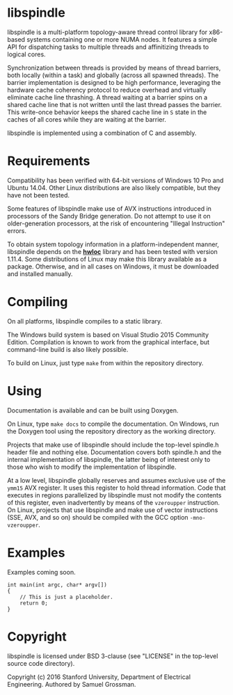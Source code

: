 libspindle
==========

libspindle is a multi-platform topology-aware thread control library for x86-based systems containing one or more NUMA nodes.
It features a simple API for dispatching tasks to multiple threads and affinitizing threads to logical cores.

Synchronization between threads is provided by means of thread barriers, both locally (within a task) and globally (across all spawned threads).
The barrier implementation is designed to be high performance, leveraging the hardware cache coherency protocol to reduce overhead and virtually eliminate cache line thrashing.
A thread waiting at a barrier spins on a shared cache line that is not written until the last thread passes the barrier.
This write-once behavior keeps the shared cache line in `S` state in the caches of all cores while they are waiting at the barrier.

libspindle is implemented using a combination of C and assembly.


Requirements
============

Compatibility has been verified with 64-bit versions of Windows 10 Pro and Ubuntu 14.04.
Other Linux distributions are also likely compatible, but they have not been tested.

Some features of libspindle make use of AVX instructions introduced in processors of the Sandy Bridge generation.
Do not attempt to use it on older-generation processors, at the risk of encountering "Illegal Instruction" errors.

To obtain system topology information in a platform-independent manner, libspindle depends on the [**hwloc**](https://www.open-mpi.org/projects/hwloc/) library and has been tested with version 1.11.4.
Some distributions of Linux may make this library available as a package.
Otherwise, and in all cases on Windows, it must be downloaded and installed manually.


Compiling
=========

On all platforms, libspindle compiles to a static library.

The Windows build system is based on Visual Studio 2015 Community Edition. Compilation is known to work from the graphical interface, but command-line build is also likely possible.

To build on Linux, just type `make` from within the repository directory.


Using
=====

Documentation is available and can be built using Doxygen.

On Linux, type `make docs` to compile the documentation. On Windows, run the Doxygen tool using the repository directory as the working directory.

Projects that make use of libspindle should include the top-level spindle.h header file and nothing else.
Documentation covers both spindle.h and the internal implementation of libspindle, the latter being of interest only to those who wish to modify the implementation of libspindle.

At a low level, libspindle globally reserves and assumes exclusive use of the `ymm15` AVX register. It uses this register to hold thread information.
Code that executes in regions parallelized by libspindle must not modify the contents of this register, even inadvertently by means of the `vzeroupper` instruction.
On Linux, projects that use libspindle and make use of vector instructions (SSE, AVX, and so on) should be compiled with the GCC option `-mno-vzeroupper`.


Examples
========

Examples coming soon.

~~~{.c}
int main(int argc, char* argv[])
{
    // This is just a placeholder.
    return 0;
}
~~~


Copyright
=========

libspindle is licensed under BSD 3-clause (see "LICENSE" in the top-level source code directory).

Copyright (c) 2016 Stanford University, Department of Electrical Engineering.
Authored by Samuel Grossman.
